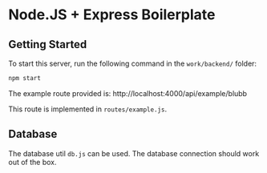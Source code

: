 # Node.JS + Express Boilerplate

## Getting Started

To start this server, run the following command in the `work/backend/` folder:

```sh
npm start
```

The example route provided is: http://localhost:4000/api/example/blubb

This route is implemented in `routes/example.js`.

## Database

The database util `db.js` can be used. The database connection should work out of the box.
